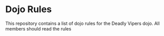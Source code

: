 Dojo Rules
==========

This repository contains a list of dojo rules for the Deadly Vipers dojo.
All members should read the rules
